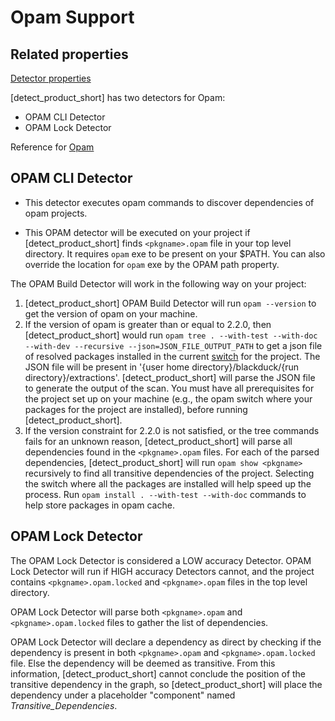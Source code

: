 # Opam Support

## Related properties

[Detector properties](../properties/detectors/opam.md)

[detect_product_short] has two detectors for Opam:

* OPAM CLI Detector
* OPAM Lock Detector

Reference for [Opam](https://opam.ocaml.org/)

## OPAM CLI Detector

* This detector executes opam commands to discover dependencies of opam projects.

* This OPAM detector will be executed on your project if [detect_product_short] finds `<pkgname>.opam` file in your top level directory. It requires `opam`
exe to be present on your $PATH. You can also override the location for `opam` exe by the OPAM path property.

The OPAM Build Detector will work in the following way on your project:

1. [detect_product_short] OPAM Build Detector will run `opam --version` to get the version of opam on your machine.
2. If the version of opam is greater than or equal to 2.2.0, then [detect_product_short] would run `opam tree . --with-test --with-doc --with-dev --recursive --json=JSON_FILE_OUTPUT_PATH`
to get a json file of resolved packages installed in the current [switch](https://ocaml.org/docs/opam-switch-introduction#opam-switch-introduction) for the project. 
The JSON file will be present in '{user home directory}/blackduck/{run directory}/extractions'. [detect_product_short] will parse the JSON file to generate the output of the scan.
<note type="note">You must have all prerequisites for the project set up on your machine (e.g., the opam switch where your packages for the project are installed), before running [detect_product_short].</note>
3. If the version constraint for 2.2.0 is not satisfied, or the tree commands fails for an unknown reason, [detect_product_short] will parse all dependencies found in the `<pkgname>.opam` files.
   For each of the parsed dependencies, [detect_product_short]  will run `opam show <pkgname>` recursively to find all transitive dependencies of the project.
   <note type="tip">Selecting the switch where all the packages are installed will help speed up the process.
   Run `opam install . --with-test --with-doc` commands to help store packages in opam cache.</note>

## OPAM Lock Detector

The OPAM Lock Detector is considered a LOW accuracy Detector. OPAM Lock Detector will run if HIGH accuracy Detectors cannot, and the project contains `<pkgname>.opam.locked` and `<pkgname>.opam` files in the top level directory.

OPAM Lock Detector will parse both `<pkgname>.opam` and `<pkgname>.opam.locked` files to gather the list of dependencies.

OPAM Lock Detector will declare a dependency as direct by checking if the dependency is present in both  `<pkgname>.opam` and `<pkgname>.opam.locked` file. Else the dependency will be deemed as transitive. 
From this information, [detect_product_short] cannot conclude the position of the transitive dependency in the graph, so [detect_product_short] will place the dependency under a placeholder "component" named *Transitive_Dependencies*.